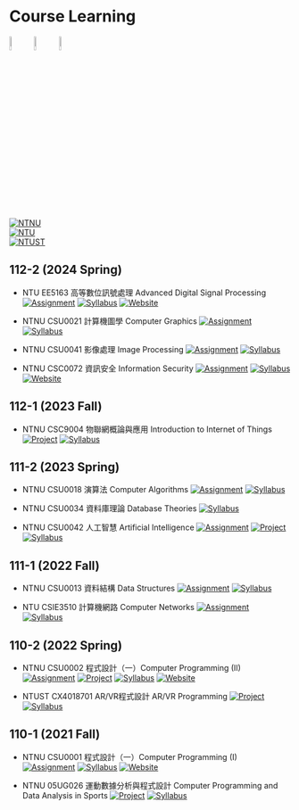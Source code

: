 # Course Learning

<p align="left">
    <img width="8%" src="https://upload.wikimedia.org/wikipedia/zh/thumb/c/c3/National_Taiwan_Normal_University_logo.svg/800px-National_Taiwan_Normal_University_logo.svg.png">
    <img width="8%" src="https://www.ntu.edu.tw/images/about/emblem_1.png"> 
    <img width="8%" src="https://upload.wikimedia.org/wikipedia/zh/thumb/b/b1/Taiwan_Tech_Logo.svg/1200px-Taiwan_Tech_Logo.svg.png"> 
</p>

[![NTNU](https://img.shields.io/badge/NTNU-國立臺灣師範大學_National_Taiwan_Normal_University-white?logo=bookstack&logoColor=f5f5f5)](https://www.ntnu.edu.tw)  
[![NTU](https://img.shields.io/badge/NTU-國立臺灣大學_National_Taiwan_University-white?logo=bookstack&logoColor=f5f5f5)](https://www.ntu.edu.tw)  
[![NTUST](https://img.shields.io/badge/NTUST-國立臺灣科技大學_National_Taiwan_University_of_Science_and_Technology-white?logo=bookstack&logoColor=f5f5f5)](https://www.ntust.edu.tw)

## 112-2 (2024 Spring)

- NTU EE5163 高等數位訊號處理 Advanced Digital Signal Processing
[![Assignment](https://img.shields.io/badge/Assignment-black?style=plastic&logo=github&logoColor=ffffff)](./NTU-ADSP)
[![Syllabus](https://img.shields.io/badge/Syllabus-black?style=plastic&logo=alwaysdata&logoColor=ffffff)](https://nol.ntu.edu.tw/nol/coursesearch/print_table.php?course_id=921%20U1930&class=&dpt_code=9210&ser_no=60849&semester=112-2&%20lang=CH)
[![Website](https://img.shields.io/badge/Website-black?style=plastic&logo=html5&logoColor=ffffff)](http://djj.ee.ntu.edu.tw/ADSP.htm)

- NTNU CSU0021 計算機圖學 Computer Graphics
[![Assignment](https://img.shields.io/badge/Assignment-black?style=plastic&logo=github&logoColor=ffffff)](./NTNU-computer-graphics)
[![Syllabus](https://img.shields.io/badge/Syllabus-black?style=plastic&logo=alwaysdata&logoColor=ffffff)](https://courseap2.itc.ntnu.edu.tw/acadmOpenCourse/SyllabusCtrl?year=112&term=2&courseCode=CSU0021&courseGroup=&deptCode=SU47&formS=3&classes1=&deptGroup=)

- NTNU CSU0041 影像處理 Image Processing
[![Assignment](https://img.shields.io/badge/Assignment-black?style=plastic&logo=github&logoColor=ffffff)](./NTNU-image-processing)
[![Syllabus](https://img.shields.io/badge/Syllabus-black?style=plastic&logo=alwaysdata&logoColor=ffffff)](https://courseap2.itc.ntnu.edu.tw/acadmOpenCourse/SyllabusCtrl?year=112&term=2&courseCode=CSU0041&courseGroup=&deptCode=SU47&formS=3&classes1=&deptGroup=)

- NTNU CSC0072 資訊安全 Information Security
[![Assignment](https://img.shields.io/badge/Assignment-black?style=plastic&logo=github&logoColor=ffffff)](./NTNU-information-security)
[![Syllabus](https://img.shields.io/badge/Syllabus-black?style=plastic&logo=alwaysdata&logoColor=ffffff)](https://courseap2.itc.ntnu.edu.tw/acadmOpenCourse/SyllabusCtrl?year=112&term=2&courseCode=CSC0072&courseGroup=&deptCode=SU47&formS=&classes1=9&deptGroup=)
[![Website](https://img.shields.io/badge/Website-black?style=plastic&logo=html5&logoColor=ffffff)](https://sites.google.com/gapps.ntnu.edu.tw/neokent/teaching/2024spring-information-security?authuser=0)

## 112-1 (2023 Fall)

- NTNU CSC9004 物聯網概論與應用 Introduction to Internet of Things
[![Project](https://img.shields.io/badge/Project-black?style=plastic&logo=gurobi&logoColor=ffffff)](https://github.com/ryanlinjui/iot-powersquat-optimize)
[![Syllabus](https://img.shields.io/badge/Syllabus-black?style=plastic&logo=alwaysdata&logoColor=ffffff)](https://courseap2.itc.ntnu.edu.tw/acadmOpenCourse/SyllabusCtrl?year=112&term=1&courseCode=CSC9004&courseGroup=&deptCode=SU47&formS=&classes1=9&deptGroup=)

## 111-2 (2023 Spring)
 
- NTNU CSU0018 演算法 Computer Algorithms
[![Assignment](https://img.shields.io/badge/Assignment-black?style=plastic&logo=github&logoColor=ffffff)](./NTNU-algorithms)
[![Syllabus](https://img.shields.io/badge/Syllabus-black?style=plastic&logo=alwaysdata&logoColor=ffffff)](https://courseap2.itc.ntnu.edu.tw/acadmOpenCourse/SyllabusCtrl?year=111&term=2&courseCode=CSU0018&courseGroup=A&deptCode=SU47&formS=2&classes1=&deptGroup=)
 
- NTNU CSU0034 資料庫理論 Database Theories
[![Syllabus](https://img.shields.io/badge/Syllabus-black?style=plastic&logo=alwaysdata&logoColor=ffffff)](https://courseap2.itc.ntnu.edu.tw/acadmOpenCourse/SyllabusCtrl?year=111&term=2&courseCode=CSU0034&courseGroup=&deptCode=SU47&formS=3&classes1=&deptGroup=)

- NTNU CSU0042 人工智慧 Artificial Intelligence
[![Assignment](https://img.shields.io/badge/Assignment-black?style=plastic&logo=github&logoColor=ffffff)](./NTNU-artificial-intelligence)
[![Project](https://img.shields.io/badge/Project-black?style=plastic&logo=gurobi&logoColor=ffffff)](https://github.com/JacobLinCool/Privy-Council)
[![Syllabus](https://img.shields.io/badge/Syllabus-black?style=plastic&logo=alwaysdata&logoColor=ffffff)](https://courseap2.itc.ntnu.edu.tw/acadmOpenCourse/SyllabusCtrl?year=111&term=2&courseCode=CSU0042&courseGroup=&deptCode=SU47&formS=3&classes1=&deptGroup=)

## 111-1 (2022 Fall)

- NTNU CSU0013 資料結構 Data Structures
[![Assignment](https://img.shields.io/badge/Assignment-black?style=plastic&logo=github&logoColor=ffffff)](./NTNU-data-structures)
[![Syllabus](https://img.shields.io/badge/Syllabus-black?style=plastic&logo=alwaysdata&logoColor=ffffff)](https://courseap2.itc.ntnu.edu.tw/acadmOpenCourse/SyllabusCtrl?year=111&term=1&courseCode=CSU0013&courseGroup=&deptCode=SU47&formS=2&classes1=&deptGroup=)

- NTU CSIE3510 計算機網路 Computer Networks
[![Assignment](https://img.shields.io/badge/Assignment-black?style=plastic&logo=github&logoColor=ffffff)](./NTU-computer-networks)
[![Syllabus](https://img.shields.io/badge/Syllabus-black?style=plastic&logo=alwaysdata&logoColor=ffffff)](https://nol.ntu.edu.tw/nol/coursesearch/print_table.php?course_id=902%2039130&class=01&dpt_code=9020&ser_no=33944&semester=111-1&%20lang=CH)

## 110-2 (2022 Spring)

- NTNU CSU0002 程式設計（一）Computer Programming (II)
[![Assignment](https://img.shields.io/badge/Assignment-black?style=plastic&logo=github&logoColor=ffffff)](./NTNU-computer-programming)
[![Project](https://img.shields.io/badge/Project-black?style=plastic&logo=gurobi&logoColor=ffffff)](https://github.com/ryanlinjui/bang)
[![Syllabus](https://img.shields.io/badge/Syllabus-black?style=plastic&logo=alwaysdata&logoColor=ffffff)](https://courseap2.itc.ntnu.edu.tw/acadmOpenCourse/SyllabusCtrl?year=110&term=2&courseCode=CSU0002&courseGroup=A&deptCode=SU47&formS=1&classes1=&deptGroup=)
[![Website](https://img.shields.io/badge/Website-black?style=plastic&logo=html5&logoColor=ffffff)](https://sites.google.com/gapps.ntnu.edu.tw/neokent/teaching/past-courses/2022spring-computer-programming-ii?authuser=0)

- NTUST CX4018701 AR/VR程式設計 AR/VR Programming
[![Project](https://img.shields.io/badge/Project-black?style=plastic&logo=gurobi&logoColor=ffffff)](https://github.com/ryanlinjui/VR-tic-tac-toe)
[![Syllabus](https://img.shields.io/badge/Syllabus-black?style=plastic&logo=alwaysdata&logoColor=ffffff)](https://dss20.ntust.edu.tw/Edua/app/qry_linkoutline.aspx?semester=1102&courseno=CX4018701)

## 110-1 (2021 Fall)

- NTNU CSU0001 程式設計（一）Computer Programming (I)
[![Assignment](https://img.shields.io/badge/Assignment-black?style=plastic&logo=github&logoColor=ffffff)](./NTNU-computer-programming)
[![Syllabus](https://img.shields.io/badge/Syllabus-black?style=plastic&logo=alwaysdata&logoColor=ffffff)](https://courseap2.itc.ntnu.edu.tw/acadmOpenCourse/SyllabusCtrl?year=110&term=1&courseCode=CSU0001&courseGroup=C&deptCode=SU47&formS=1&classes1=&deptGroup=)
[![Website](https://img.shields.io/badge/Website-black?style=plastic&logo=html5&logoColor=ffffff)](https://sites.google.com/gapps.ntnu.edu.tw/neokent/teaching/past-courses/2021fall-computer-programming-i?authuser=0)

- NTNU 05UG026 運動數據分析與程式設計 Computer Programming and Data Analysis in Sports
[![Project](https://img.shields.io/badge/Project-black?style=plastic&logo=gurobi&logoColor=ffffff)](https://github.com/ryanlinjui/LoL-helper-linebot)
[![Syllabus](https://img.shields.io/badge/Syllabus-black?style=plastic&logo=alwaysdata&logoColor=ffffff)](https://courseap2.itc.ntnu.edu.tw/acadmOpenCourse/SyllabusCtrl?year=110&term=1&courseCode=05UG026&courseGroup=&deptCode=GU&formS=&classes1=&deptGroup=)
